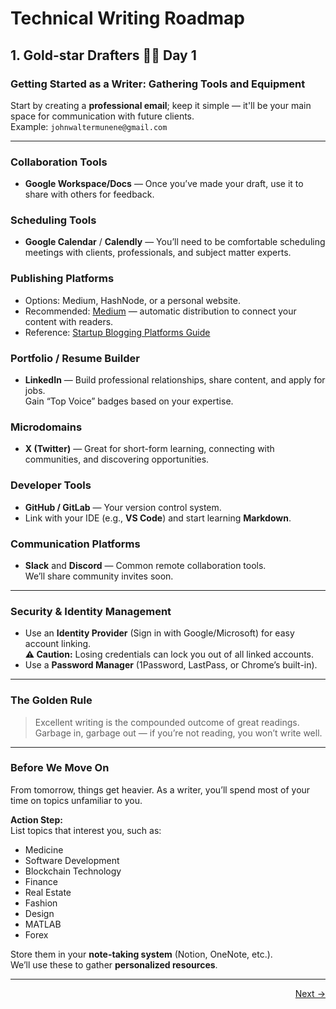# Technical Writing Roadmap

## 1. Gold-star Drafters 🙋‍♂ Day 1

### Getting Started as a Writer: Gathering Tools and Equipment

Start by creating a **professional email**; keep it simple — it'll be your main space for communication with future clients.  
Example: `johnwaltermunene@gmail.com`

---

### Collaboration Tools
- **Google Workspace/Docs** — Once you’ve made your draft, use it to share with others for feedback.

### Scheduling Tools
- **Google Calendar** / **Calendly** — You’ll need to be comfortable scheduling meetings with clients, professionals, and subject matter experts.

### Publishing Platforms
- Options: Medium, HashNode, or a personal website.  
- Recommended: [Medium](https://medium.com) — automatic distribution to connect your content with readers.  
- Reference: [Startup Blogging Platforms Guide](https://draft.dev/learn/startup-blogging-platforms)

### Portfolio / Resume Builder
- **LinkedIn** — Build professional relationships, share content, and apply for jobs.  
  Gain “Top Voice” badges based on your expertise.

### Microdomains
- **X (Twitter)** — Great for short-form learning, connecting with communities, and discovering opportunities.

### Developer Tools
- **GitHub / GitLab** — Your version control system.  
- Link with your IDE (e.g., **VS Code**) and start learning **Markdown**.

### Communication Platforms
- **Slack** and **Discord** — Common remote collaboration tools.  
  We’ll share community invites soon.

---

### Security & Identity Management
- Use an **Identity Provider** (Sign in with Google/Microsoft) for easy account linking.  
  **⚠️ Caution:** Losing credentials can lock you out of all linked accounts.  
- Use a **Password Manager** (1Password, LastPass, or Chrome’s built-in).

---

### The Golden Rule
> Excellent writing is the compounded outcome of great readings.  
> Garbage in, garbage out — if you’re not reading, you won’t write well.

---

### Before We Move On
From tomorrow, things get heavier. As a writer, you’ll spend most of your time on topics unfamiliar to you.

**Action Step:**  
List topics that interest you, such as:
- Medicine
- Software Development
- Blockchain Technology
- Finance
- Real Estate
- Fashion
- Design
- MATLAB
- Forex

Store them in your **note-taking system** (Notion, OneNote, etc.).  
We’ll use these to gather **personalized resources**.

---

<div align="right">
  
[Next →](02-grammar-and-syntax.md)
  
</div>